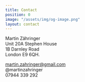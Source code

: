 ```yaml
---
title: Contact
position: 0
image: "/assets/img/og-image.png"
layout: contact
---
```


Martin Zähringer  
Unit 20A Stephen House  
1B Darnley Road  
London E9 6QH.  

martin.zahringer@gmail.com  
@martinzahringer  
07944 339 292 